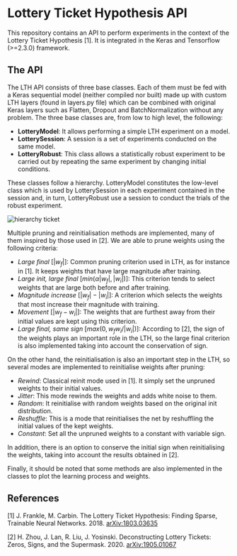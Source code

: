 # Lottery Ticket Hypothesis API

This repository contains an API to perform experiments in the context of the Lottery Ticket Hypothesis [1]. It is integrated in the Keras and Tensorflow (>=2.3.0) framework.

## The API

The LTH API consists of three base classes. Each of them must be fed with a Keras sequential model (neither compiled nor built) made up with custom LTH layers (found in layers.py file) which can be combined with original Keras layers such as Flatten, Dropout and BatchNormalization without any problem. The three base classes are, from low to high level, the following:

* **LotteryModel**: It allows performing a simple LTH experiment on a model.
* **LotterySession**: A session is a set of experiments conducted on the same model.
* **LotteryRobust**: This class allows a statistically robust experiment to be carried out by repeating the same experiment by changing initial conditions.

These classes follow a hierarchy. LotteryModel constitutes the low-level class which is used by LotterySession in each experiment contained in the session and, in turn, LotteryRobust use a session to conduct the trials of the robust experiment.

![hierarchy ticket](/img_md/lotteryticket.pdf=250x)

Multiple pruning and reinitialisation methods are implemented, many of them inspired by those used in [2]. We are able to prune weights using the following criteria:

* *Large final* [$|w_f|$]: Common pruning criterion used in LTH, as for instance in [1]. It keeps weights that have large magnitude after training.
* *Large init, large final* [$min(\alpha|w_f|,|w_i|)$]: This criterion tends to select weights that are large both before and after training. 
* *Magnitude increase* [$|w_f|-|w_i|$]: A criterion which selects the weights that most increase their magnitude with training.
* *Movement* [$|w_f-w_i|$]: The weights that are furthest away from their initial values are kept using this criterion.
* *Large final, same sign* [$max(0,w_f w_i/|w_i|)$]: According to [2], the sign of the weights plays an important role in the LTH, so the large final criterion is also implemented taking into account the conservation of sign.

On the other hand, the reinitialisation is also an important step in the LTH, so several modes are implemented to reinitialise weights after pruning:

* *Rewind*: Classical reinit mode used in [1]. It simply set the unpruned weights to their initial values.
* *Jitter*: This mode rewinds the weights and adds white noise to them.
* *Random*: It reinitialise with random weights based on the original init distribution.
* *Reshuffle*: This is a mode that reinitialises the net by reshuffling the initial values of the kept weights.
* *Constant*: Set all the unpruned weights to a constant with variable sign.

In addition, there is an option to conserve the initial sign when reinitialising the weights, taking into account the results obtained in [2].

Finally, it should be noted that some methods are also implemented in the classes to plot the learning process and weights.

## References

[1] J. Frankle, M. Carbin. The Lottery Ticket Hypothesis: Finding Sparse, Trainable Neural Networks. 2018. [arXiv:1803.03635](https://arxiv.org/abs/1803.03635)

[2] H. Zhou, J. Lan, R. Liu, J. Yosinski. Deconstructing Lottery Tickets: Zeros, Signs, and the Supermask. 2020. [arXiv:1905.01067](https://arxiv.org/abs/1905.01067v4)
